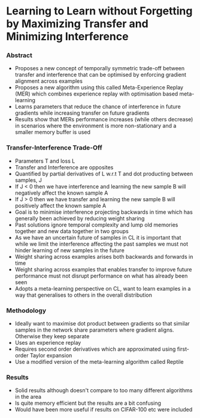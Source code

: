 # Learning to Learn without Forgetting by Maximizing Transfer and Minimizing Interference
### Abstract
- Proposes a new concept of temporally symmetric trade-off between transfer and interference that can be optimised by enforcing gradient alignment across examples
- Proposes a new algorithm using this called Meta-Experience Replay (MER) which combines experience replay with optimisation based meta-learning
- Learns parameters that reduce the chance of interference in future gradients while increasing transfer on future gradients
- Results show that MERs performance increases (while others decrease) in scenarios where the environment is more non-stationary and a smaller memory buffer is used

### Transfer-Interference Trade-Off
- Parameters T and loss L
- Transfer and Interference are opposites 
- Quantified by partial derivatives of L w.r.t T and dot producting between samples, J
- If J < 0 then we have interference and learning the new sample B will negatively affect the known sample A
- If J > 0 then we have transfer and learning the new sample B will positively affect the known sample A
- Goal is to minimise interference projecting backwards in time which has generally been achieved by reducing weight sharing
- Past solutions ignore temporal complexity and lump old memories together and new data together in two groups
- As we have an uncertain future of samples in CL it is important that while we limit the interference affecting the past samples we must not hinder learning of new samples in the future
- Weight sharing across examples arises both backwards and forwards in time
- Weight sharing across examples that enables transfer to improve future performance must not disrupt performance on what has already been seen
- Adopts a meta-learning perspective on CL, want to learn examples in a way that generalises to others in the overall distribution

### Methodology
- Ideally want to maximise dot product between gradients so that similar samples in the network share parameters where gradient aligns. Otherwise they keep separate
- Uses an experience replay
- Requires second order derivatives which are approximated using first-order Taylor expansion
- Use a modified version of the meta-learning algorithm called Reptile

### Results
- Solid results although doesn't compare to too many different algorithms in the area
- Is quite memory efficient but the results are a bit confusing 
- Would have been more useful if results on CIFAR-100 etc were included